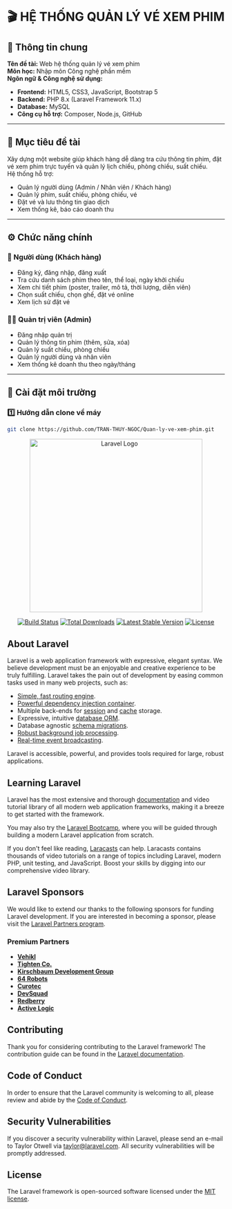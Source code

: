 # 🎬 HỆ THỐNG QUẢN LÝ VÉ XEM PHIM

## 🧾 Thông tin chung
**Tên đề tài:** Web hệ thống quản lý vé xem phim  
**Môn học:** Nhập môn Công nghệ phần mềm  
**Ngôn ngữ & Công nghệ sử dụng:**
- **Frontend:** HTML5, CSS3, JavaScript, Bootstrap 5  
- **Backend:** PHP 8.x (Laravel Framework 11.x)  
- **Database:** MySQL  
- **Công cụ hỗ trợ:** Composer, Node.js, GitHub  

---

## 🎯 Mục tiêu đề tài
Xây dựng một website giúp khách hàng dễ dàng tra cứu thông tin phim, đặt vé xem phim trực tuyến và quản lý lịch chiếu, phòng chiếu, suất chiếu.  
Hệ thống hỗ trợ:
- Quản lý người dùng (Admin / Nhân viên / Khách hàng)
- Quản lý phim, suất chiếu, phòng chiếu, vé
- Đặt vé và lưu thông tin giao dịch
- Xem thống kê, báo cáo doanh thu

---

## ⚙️ Chức năng chính

### 👤 Người dùng (Khách hàng)
- Đăng ký, đăng nhập, đăng xuất
- Tra cứu danh sách phim theo tên, thể loại, ngày khởi chiếu
- Xem chi tiết phim (poster, trailer, mô tả, thời lượng, diễn viên)
- Chọn suất chiếu, chọn ghế, đặt vé online
- Xem lịch sử đặt vé

### 🧑‍💼 Quản trị viên (Admin)
- Đăng nhập quản trị
- Quản lý thông tin phim (thêm, sửa, xóa)
- Quản lý suất chiếu, phòng chiếu
- Quản lý người dùng và nhân viên
- Xem thống kê doanh thu theo ngày/tháng

---

## 🧰 Cài đặt môi trường

### 1️⃣ Hướng dẫn clone về máy
```bash
git clone https://github.com/TRAN-THUY-NGOC/Quan-ly-ve-xem-phim.git
```
<p align="center"><a href="https://laravel.com" target="_blank"><img src="https://raw.githubusercontent.com/laravel/art/master/logo-lockup/5%20SVG/2%20CMYK/1%20Full%20Color/laravel-logolockup-cmyk-red.svg" width="400" alt="Laravel Logo"></a></p>

<p align="center">
<a href="https://github.com/laravel/framework/actions"><img src="https://github.com/laravel/framework/workflows/tests/badge.svg" alt="Build Status"></a>
<a href="https://packagist.org/packages/laravel/framework"><img src="https://img.shields.io/packagist/dt/laravel/framework" alt="Total Downloads"></a>
<a href="https://packagist.org/packages/laravel/framework"><img src="https://img.shields.io/packagist/v/laravel/framework" alt="Latest Stable Version"></a>
<a href="https://packagist.org/packages/laravel/framework"><img src="https://img.shields.io/packagist/l/laravel/framework" alt="License"></a>
</p>

## About Laravel

Laravel is a web application framework with expressive, elegant syntax. We believe development must be an enjoyable and creative experience to be truly fulfilling. Laravel takes the pain out of development by easing common tasks used in many web projects, such as:

- [Simple, fast routing engine](https://laravel.com/docs/routing).
- [Powerful dependency injection container](https://laravel.com/docs/container).
- Multiple back-ends for [session](https://laravel.com/docs/session) and [cache](https://laravel.com/docs/cache) storage.
- Expressive, intuitive [database ORM](https://laravel.com/docs/eloquent).
- Database agnostic [schema migrations](https://laravel.com/docs/migrations).
- [Robust background job processing](https://laravel.com/docs/queues).
- [Real-time event broadcasting](https://laravel.com/docs/broadcasting).

Laravel is accessible, powerful, and provides tools required for large, robust applications.

## Learning Laravel

Laravel has the most extensive and thorough [documentation](https://laravel.com/docs) and video tutorial library of all modern web application frameworks, making it a breeze to get started with the framework.

You may also try the [Laravel Bootcamp](https://bootcamp.laravel.com), where you will be guided through building a modern Laravel application from scratch.

If you don't feel like reading, [Laracasts](https://laracasts.com) can help. Laracasts contains thousands of video tutorials on a range of topics including Laravel, modern PHP, unit testing, and JavaScript. Boost your skills by digging into our comprehensive video library.

## Laravel Sponsors

We would like to extend our thanks to the following sponsors for funding Laravel development. If you are interested in becoming a sponsor, please visit the [Laravel Partners program](https://partners.laravel.com).

### Premium Partners

- **[Vehikl](https://vehikl.com)**
- **[Tighten Co.](https://tighten.co)**
- **[Kirschbaum Development Group](https://kirschbaumdevelopment.com)**
- **[64 Robots](https://64robots.com)**
- **[Curotec](https://www.curotec.com/services/technologies/laravel)**
- **[DevSquad](https://devsquad.com/hire-laravel-developers)**
- **[Redberry](https://redberry.international/laravel-development)**
- **[Active Logic](https://activelogic.com)**

## Contributing

Thank you for considering contributing to the Laravel framework! The contribution guide can be found in the [Laravel documentation](https://laravel.com/docs/contributions).

## Code of Conduct

In order to ensure that the Laravel community is welcoming to all, please review and abide by the [Code of Conduct](https://laravel.com/docs/contributions#code-of-conduct).

## Security Vulnerabilities

If you discover a security vulnerability within Laravel, please send an e-mail to Taylor Otwell via [taylor@laravel.com](mailto:taylor@laravel.com). All security vulnerabilities will be promptly addressed.

## License

The Laravel framework is open-sourced software licensed under the [MIT license](https://opensource.org/licenses/MIT).
